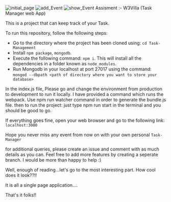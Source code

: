 ![initial_page](https://github.com/user-attachments/assets/5082a1c9-5c9b-44f5-8630-ea3f2907c872)
![add_Event](https://github.com/user-attachments/assets/313e3cde-4a9c-422b-a21f-ec21b1ac7918)
![show_Event](https://github.com/user-attachments/assets/033113f9-b89c-46e4-8bd7-4e1e53981b9f)
Assisment :- W3Villa (Task Manager web App)

This is a project that can keep track of your Task.

To run this repository, follow the following steps:

*  Go to the directory where the project has been cloned using: `cd Task-Management`
*  Install `npm package`, `mongodb`.
*  Execute the following command: `npm i`. This will install all the dependencies in a folder known as `node_modules`.
*  Run Mongodb in your localhost at port 27017 using the command: `mongod --dbpath <path of directory where you want to store your database>`

In the index.js file, Please go and change the environment from production to development to run it locally.
I have provided a command which runs the webpack.
Use npm run watcher command in order to generate the bundle.js file. 
then to run the project: just type npm run start in the terminal and you should be good to go.

If everything goes fine, open your web browser and go to the following link: `localhost:3000`

Hope you never miss any event from now on with your own personal `Task-Manager`

for additional queries, please create an issue and comment with as much details as you can.
Feel free to add more features by creating a seperate branch. I would be more than happy to help :)

Well, enough of reading...let's go to the most interesting part. How cool does it look??!!

It is all a single page application....

That's it folks!!
